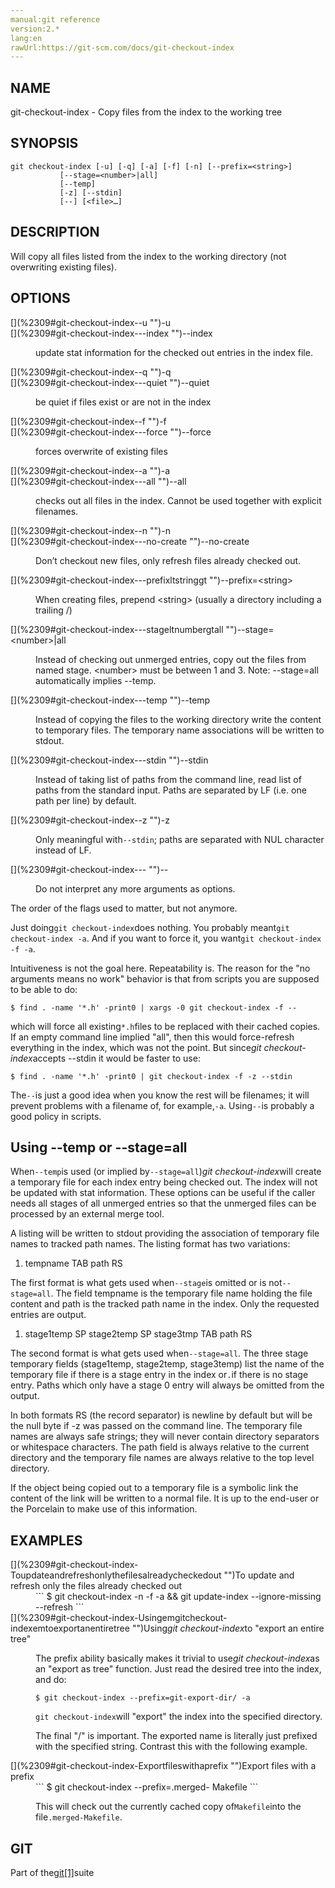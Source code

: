 ```yaml
---
manual:git reference
version:2.*
lang:en
rawUrl:https://git-scm.com/docs/git-checkout-index
---
```



## [](%2309#_name "")NAME<a name="_name"></a>


git-checkout-index - Copy files from the index to the working tree





## [](%2309#_synopsis "")SYNOPSIS<a name="_synopsis"></a>

```
git checkout-index [-u] [-q] [-a] [-f] [-n] [--prefix=<string>]
		   [--stage=<number>|all]
		   [--temp]
		   [-z] [--stdin]
		   [--] [<file>…​]
```




## [](%2309#_description "")DESCRIPTION<a name="_description"></a>


Will copy all files listed from the index to the working directory (not overwriting existing files).





## [](%2309#_options "")OPTIONS<a name="_options"></a>
<dl><dt id='git-checkout-index--u'>[](%2309#git-checkout-index--u "")-u</dt><dt id='git-checkout-index---index'>[](%2309#git-checkout-index---index "")--index</dt><dd>

update stat information for the checked out entries in the index file.

</dd><dt id='git-checkout-index--q'>[](%2309#git-checkout-index--q "")-q</dt><dt id='git-checkout-index---quiet'>[](%2309#git-checkout-index---quiet "")--quiet</dt><dd>

be quiet if files exist or are not in the index

</dd><dt id='git-checkout-index--f'>[](%2309#git-checkout-index--f "")-f</dt><dt id='git-checkout-index---force'>[](%2309#git-checkout-index---force "")--force</dt><dd>

forces overwrite of existing files

</dd><dt id='git-checkout-index--a'>[](%2309#git-checkout-index--a "")-a</dt><dt id='git-checkout-index---all'>[](%2309#git-checkout-index---all "")--all</dt><dd>

checks out all files in the index. Cannot be used together with explicit filenames.

</dd><dt id='git-checkout-index--n'>[](%2309#git-checkout-index--n "")-n</dt><dt id='git-checkout-index---no-create'>[](%2309#git-checkout-index---no-create "")--no-create</dt><dd>

Don’t checkout new files, only refresh files already checked out.

</dd><dt id='git-checkout-index---prefixltstringgt'>[](%2309#git-checkout-index---prefixltstringgt "")--prefix=&lt;string&gt;</dt><dd>

When creating files, prepend &lt;string&gt; (usually a directory including a trailing /)

</dd><dt id='git-checkout-index---stageltnumbergtall'>[](%2309#git-checkout-index---stageltnumbergtall "")--stage=&lt;number&gt;|all</dt><dd>

Instead of checking out unmerged entries, copy out the files from named stage. &lt;number&gt; must be between 1 and 3. Note: --stage=all automatically implies --temp.

</dd><dt id='git-checkout-index---temp'>[](%2309#git-checkout-index---temp "")--temp</dt><dd>

Instead of copying the files to the working directory write the content to temporary files. The temporary name associations will be written to stdout.

</dd><dt id='git-checkout-index---stdin'>[](%2309#git-checkout-index---stdin "")--stdin</dt><dd>

Instead of taking list of paths from the command line, read list of paths from the standard input. Paths are separated by LF (i.e. one path per line) by default.

</dd><dt id='git-checkout-index--z'>[](%2309#git-checkout-index--z "")-z</dt><dd>

Only meaningful with`--stdin`; paths are separated with NUL character instead of LF.

</dd><dt id='git-checkout-index---'>[](%2309#git-checkout-index--- "")--</dt><dd>

Do not interpret any more arguments as options.

</dd></dl>


The order of the flags used to matter, but not anymore.




Just doing`git checkout-index`does nothing. You probably meant`git checkout-index -a`. And if you want to force it, you want`git checkout-index -f -a`.




Intuitiveness is not the goal here. Repeatability is. The reason for the &quot;no arguments means no work&quot; behavior is that from scripts you are supposed to be able to do:



```
$ find . -name '*.h' -print0 | xargs -0 git checkout-index -f --
```




which will force all existing`*.h`files to be replaced with their cached copies. If an empty command line implied &quot;all&quot;, then this would force-refresh everything in the index, which was not the point. But since<em>git checkout-index</em>accepts --stdin it would be faster to use:



```
$ find . -name '*.h' -print0 | git checkout-index -f -z --stdin
```




The`--`is just a good idea when you know the rest will be filenames; it will prevent problems with a filename of, for example,`-a`. Using`--`is probably a good policy in scripts.





## [](%2309#_using_temp_or_stage_all "")Using --temp or --stage=all<a name="_using_temp_or_stage_all"></a>


When`--temp`is used (or implied by`--stage=all`)<em>git checkout-index</em>will create a temporary file for each index entry being checked out. The index will not be updated with stat information. These options can be useful if the caller needs all stages of all unmerged entries so that the unmerged files can be processed by an external merge tool.




A listing will be written to stdout providing the association of temporary file names to tracked path names. The listing format has two variations:



1. tempname TAB path RS



The first format is what gets used when`--stage`is omitted or is not`--stage=all`. The field tempname is the temporary file name holding the file content and path is the tracked path name in the index. Only the requested entries are output.
1. stage1temp SP stage2temp SP stage3tmp TAB path RS



The second format is what gets used when`--stage=all`. The three stage temporary fields (stage1temp, stage2temp, stage3temp) list the name of the temporary file if there is a stage entry in the index or`.`if there is no stage entry. Paths which only have a stage 0 entry will always be omitted from the output.



In both formats RS (the record separator) is newline by default but will be the null byte if -z was passed on the command line. The temporary file names are always safe strings; they will never contain directory separators or whitespace characters. The path field is always relative to the current directory and the temporary file names are always relative to the top level directory.




If the object being copied out to a temporary file is a symbolic link the content of the link will be written to a normal file. It is up to the end-user or the Porcelain to make use of this information.





## [](%2309#_examples "")EXAMPLES<a name="_examples"></a>
<dl><dt id='git-checkout-index-Toupdateandrefreshonlythefilesalreadycheckedout'>[](%2309#git-checkout-index-Toupdateandrefreshonlythefilesalreadycheckedout "")To update and refresh only the files already checked out</dt><dd>
```
$ git checkout-index -n -f -a && git update-index --ignore-missing --refresh
```


</dd><dt id='git-checkout-index-Usingemgitcheckout-indexemtoexportanentiretree'>[](%2309#git-checkout-index-Usingemgitcheckout-indexemtoexportanentiretree "")Using<em>git checkout-index</em>to &quot;export an entire tree&quot;</dt><dd>

The prefix ability basically makes it trivial to use<em>git checkout-index</em>as an &quot;export as tree&quot; function. Just read the desired tree into the index, and do:


```
$ git checkout-index --prefix=git-export-dir/ -a
```




`git checkout-index`will &quot;export&quot; the index into the specified directory.




The final &quot;/&quot; is important. The exported name is literally just prefixed with the specified string. Contrast this with the following example.


</dd><dt id='git-checkout-index-Exportfileswithaprefix'>[](%2309#git-checkout-index-Exportfileswithaprefix "")Export files with a prefix</dt><dd>
```
$ git checkout-index --prefix=.merged- Makefile
```




This will check out the currently cached copy of`Makefile`into the file`.merged-Makefile`.


</dd></dl>



## [](%2309#_git "")GIT<a name="_git"></a>


Part of the[git[1]](%2248    "")suite





